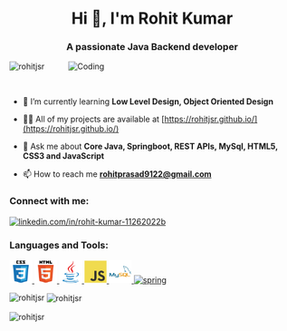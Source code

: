 ### 
<h1 align="center">Hi 👋, I'm Rohit Kumar</h1>
<h3 align="center">A passionate Java Backend developer</h3>
<img  align="right" alt="Coding" width="400" src="https://encrypted-tbn0.gstatic.com/images?q=tbn:ANd9GcRIQgEY-Gg2SNlXZFe3ozv_66Blf5RYaX8Ocw&usqp=CAU">

<p align="left"> <img src="https://komarev.com/ghpvc/?username=rohitjsr&label=Profile%20views&color=0e75b6&style=flat" alt="rohitjsr" /> </p>

<p align="left"> <a href="https://twitter.com/" target="blank"><img src="https://img.shields.io/twitter/follow/?logo=twitter&style=for-the-badge" alt="" /></a> </p>

- 🌱 I’m currently learning **Low Level Design, Object Oriented Design**

- 👨‍💻 All of my projects are available at [https://rohitjsr.github.io/](https://rohitjsr.github.io/)

- 💬 Ask me about **Core Java, Springboot, REST APIs, MySql, HTML5, CSS3 and JavaScript**

- 📫 How to reach me **rohitprasad9122@gmail.com**

<h3 align="left">Connect with me:</h3>
<p align="left">
<a href="https://linkedin.com/in/linkedin.com/in/rohit-kumar-11262022b" target="blank"><img align="center" src="https://raw.githubusercontent.com/rahuldkjain/github-profile-readme-generator/master/src/images/icons/Social/linked-in-alt.svg" alt="linkedin.com/in/rohit-kumar-11262022b" height="30" width="40" /></a>
</p>

<h3 align="left">Languages and Tools:</h3>
<p align="left"> <a href="https://www.w3schools.com/css/" target="_blank" rel="noreferrer"> <img src="https://raw.githubusercontent.com/devicons/devicon/master/icons/css3/css3-original-wordmark.svg" alt="css3" width="40" height="40"/> </a> <a href="https://www.w3.org/html/" target="_blank" rel="noreferrer"> <img src="https://raw.githubusercontent.com/devicons/devicon/master/icons/html5/html5-original-wordmark.svg" alt="html5" width="40" height="40"/> </a> <a href="https://www.java.com" target="_blank" rel="noreferrer"> <img src="https://raw.githubusercontent.com/devicons/devicon/master/icons/java/java-original.svg" alt="java" width="40" height="40"/> </a> <a href="https://developer.mozilla.org/en-US/docs/Web/JavaScript" target="_blank" rel="noreferrer"> <img src="https://raw.githubusercontent.com/devicons/devicon/master/icons/javascript/javascript-original.svg" alt="javascript" width="40" height="40"/> </a> <a href="https://www.mysql.com/" target="_blank" rel="noreferrer"> <img src="https://raw.githubusercontent.com/devicons/devicon/master/icons/mysql/mysql-original-wordmark.svg" alt="mysql" width="40" height="40"/> </a> <a href="https://spring.io/" target="_blank" rel="noreferrer"> <img src="https://www.vectorlogo.zone/logos/springio/springio-icon.svg" alt="spring" width="40" height="40"/> </a> </p>

<p><img align="left" src="https://github-readme-stats.vercel.app/api/top-langs?username=rohitjsr&show_icons=true&locale=en&layout=compact" alt="rohitjsr" /></p>

<p>&nbsp;<img align="center" src="https://github-readme-stats.vercel.app/api?username=rohitjsr&show_icons=true&locale=en" alt="rohitjsr" /></p>

<p><img align="center" src="https://github-readme-streak-stats.herokuapp.com/?user=rohitjsr&" alt="rohitjsr" /></p>
